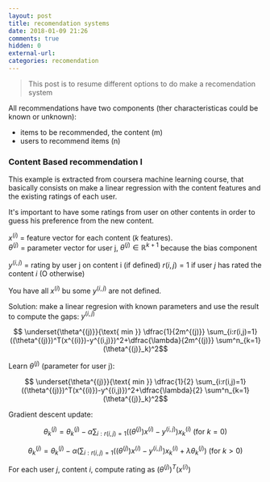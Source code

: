```yaml
---
layout: post
title: recomendation systems
date: 2018-01-09 21:26
comments: true
hidden: 0
external-url:
categories: recomendation
---
```


> This post is to resume different options to do make a recomendation system

All recommendations have two components (ther characteristicas could be known or unknown):
- items to be recommended, the content (m)
- users to recommend items (n)

### Content Based recommendation I

This example is extracted from coursera machine learning course, that basically consists on make a linear regression with the content features and the existing ratings of each user.

It's important to have some ratings from user on other contents in order to guess his preference from the new content.

$x^{(i)}$ = feature vector for each content ($k$ features).  
$\theta^{(j)}$ = parameter vector for user j, $\theta^{(j)} \in \mathbb{R}^{k+1}$ because the bias component

$y^{(i,j)}$ = rating by user j on content i (if defined)
$r(i,j) = 1$  if user $j$ has rated the content $i$ (O otherwise)  


You have all $x^{(i)}$ bu some $y^{(i,j)}$ are not defined.  

Solution: make a linear regresion with known parameters and use the result to compute the gaps: $y^{(i,j)}$  

$$ \underset{\theta^{(j)}}{\text{ min }} \dfrac{1}{2m^{(j)}} \sum_{i:r(i,j)=1} ((\theta^{(j)})^T(x^{(i)})-y^{(i,j)})^2+\dfrac{\lambda}{2m^{(j)}} \sum^n_{k=1} (\theta^{(j)}_k)^2$$

Learn $\theta^{(j)}$ (parameter for user j):

$$ \underset{\theta^{(j)}}{\text{ min }} \dfrac{1}{2} \sum_{i:r(i,j)=1} ((\theta^{(j)})^T(x^{(i)})-y^{(i,j)})^2+\dfrac{\lambda}{2} \sum^n_{k=1} (\theta^{(j)}_k)^2$$

Gradient descent update:

$$\theta^{(j)}_k = \theta^{(j)}_k - \alpha \sum_{i:r(i,j)=1} ((\theta^{(j)})x^{(i)}-y^{(i,j)})x^{(i)}_k \text{ (for $k=0$)}$$

$$\theta^{(j)}_k = \theta^{(j)}_k - \alpha \Biggl(\sum_{i:r(i,j)=1} ((\theta^{(j)})x^{(i)}-y^{(i,j)})x^{(i)}_k + \lambda \theta^{(j)}_k\Biggl) \text{ (for $k>0$)}$$

For each user $j$, content $i$, compute rating as $(\theta^{(j)})^T(x^{(i)})$



